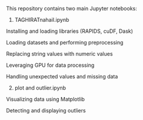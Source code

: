 This repository contains two main Jupyter notebooks:

1. TAGHIRATnahaiI.ipynb

Installing and loading libraries (RAPIDS, cuDF, Dask)

Loading datasets and performing preprocessing

Replacing string values with numeric values

Leveraging GPU for data processing

Handling unexpected values and missing data

2. plot and outlier.ipynb

Visualizing data using Matplotlib

Detecting and displaying outliers
